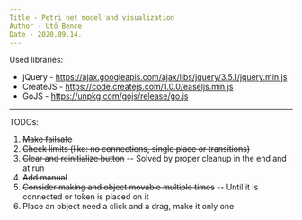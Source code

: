 ```yaml
---
Title - Petri net model and visualization  
Author - Ütő Bence  
Date - 2020.09.14.
---
```


Used libraries: 
 - jQuery - https://ajax.googleapis.com/ajax/libs/jquery/3.5.1/jquery.min.js
 - CreateJS - https://code.createjs.com/1.0.0/easeljs.min.js
 - GoJS - https://unpkg.com/gojs/release/go.js
 
---

TODOs:
 1. ~~Make failsafe~~
 1. ~~Check limits (like: no connections, single place or transitions)~~
 1. ~~Clear and reinitialize button~~ -- Solved by proper cleanup in the end and at run
 1. ~~Add manual~~ 
 1. ~~Consider making and object movable multiple times~~ -- Until it is connected or token is placed on it
 1. Place an object need a click and a drag, make it only one 
